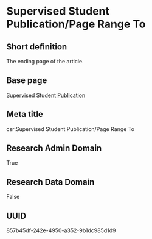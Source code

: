 # Supervised Student Publication/Page Range To
## Short definition
The ending page of the article.
## Base page
[Supervised Student Publication](https://github.com/EuroCRIS/CASRAI-Dictionairies/blob/main/Objects/Supervised%20Student%20Publication.md)
## Meta title
csr:Supervised Student Publication/Page Range To
## Research Admin Domain
True
## Research Data Domain
False
## UUID
857b45df-242e-4950-a352-9b1dc985d1d9
